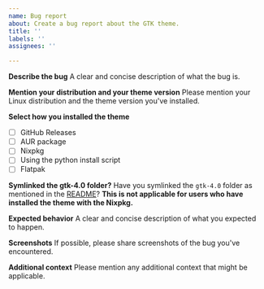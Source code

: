 ```yaml
---
name: Bug report
about: Create a bug report about the GTK theme.
title: ''
labels: ''
assignees: ''

---
```


**Describe the bug**
A clear and concise description of what the bug is. 

**Mention your distribution and your theme version**
Please mention your Linux distribution and the theme version you've installed.

**Select how you installed the theme**
- [ ] GitHub Releases
- [ ] AUR package 
- [ ] Nixpkg
- [ ] Using the python install script <!-- If you installed using the python script, please mention the command that you ran for installation. -->
- [ ] Flatpak

**Symlinked the gtk-4.0 folder?**
Have you symlinked the `gtk-4.0` folder as mentioned in the [README](https://github.com/catppuccin/gtk/blob/e907775723eb68a5628c1bcd718b9d822cea9aee/README.md?plain=1#L85-L93)? **This is not applicable for users who have installed the theme with the Nixpkg.**

**Expected behavior**
A clear and concise description of what you expected to happen.

**Screenshots**
If possible, please share screenshots of the bug you've encountered. 

**Additional context**
Please mention any additional context that might be applicable.
